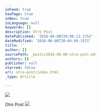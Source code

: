 ```yaml
---
inFeed: true
hasPage: true
inNav: true
inLanguage: null
keywords: []
description: Otro Post
datePublished: '2016-06-08T20:06:13.175Z'
dateModified: '2016-06-08T20:04:09.157Z'
title: ''
author: []
sourcePath: _posts/2016-06-08-otro-post.md
authors: []
publisher: null
starred: false
url: otro-post/index.html
_type: Article

---
```

![](https://the-grid-user-content.s3-us-west-2.amazonaws.com/94f7a7bc-e5b0-4c23-9d48-24f7a816af84.jpg)

Otro Post
![](https://the-grid-user-content.s3-us-west-2.amazonaws.com/90302059-268b-4939-bf44-863280ca39c6.jpg)
